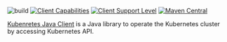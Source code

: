 ![build](https://github.com/kubernetes-client/java/workflows/build/badge.svg)
[![Client Capabilities](https://img.shields.io/badge/Kubernetes%20client-Silver-blue.svg?style=flat&colorB=C0C0C0&colorA=306CE8)](http://bit.ly/kubernetes-client-capabilities-badge)
[![Client Support Level](https://img.shields.io/badge/kubernetes%20client-beta-green.svg?style=flat&colorA=306CE8)](http://bit.ly/kubernetes-client-support-badge)
[![Maven Central](https://img.shields.io/maven-central/v/io.kubernetes/client-java.svg?label=Maven%20Central)](https://search.maven.org/search?q=g:%22io.kubernetes%22%20AND%20a:%22client-java%22)

[Kubenretes Java Client](https://github.com/kubernetes-client/java) is a Java library to operate the Kubernetes cluster by accessing Kubernetes API.